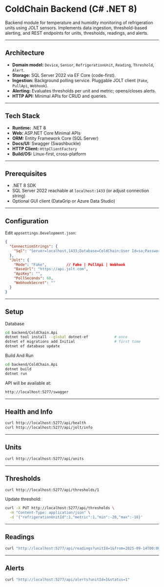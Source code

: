 # ColdChain Backend (C# .NET 8)

Backend module for temperature and humidity monitoring of refrigeration units using JOLT sensors. Implements data ingestion, threshold-based alerting, and REST endpoints for units, thresholds, readings, and alerts.

---

## Architecture
- **Domain model:** `Device`, `Sensor`, `RefrigerationUnit`, `Reading`, `Threshold`, `Alert`.
- **Storage:** SQL Server 2022 via EF Core (code-first).
- **Ingestion:** Background polling service. Pluggable JOLT client (`Fake`, `PullApi`, `Webhook`).
- **Alerting:** Evaluates thresholds per unit and metric; opens/closes alerts.
- **HTTP API:** Minimal APIs for CRUD and queries.

---

## Tech Stack
- **Runtime:** .NET 8  
- **Web:** ASP.NET Core Minimal APIs  
- **ORM:** Entity Framework Core (SQL Server)  
- **Docs/UI:** Swagger (Swashbuckle)  
- **HTTP Client:** `HttpClientFactory`  
- **Build/OS:** Linux-first, cross-platform

---

## Prerequisites
- .NET 8 SDK  
- SQL Server 2022 reachable at `localhost:1433` (or adjust connection string)  
- Optional GUI client (DataGrip or Azure Data Studio)

---

## Configuration
Edit `appsettings.Development.json`:
```json
{
  "ConnectionStrings": {
    "Sql": "Server=localhost,1433;Database=ColdChain;User Id=sa;Password=Str0ng!Passw0rd;TrustServerCertificate=True"
  },
  "Jolt": {
    "Mode": "Fake",         // Fake | PullApi | Webhook
    "BaseUrl": "https://api.jolt.com",
    "ApiKey": "",
    "PollSeconds": 60,
    "WebhookSecret": ""
  }
}
```

---

## Setup

Database

```bash
cd backend/ColdChain.Api
dotnet tool install --global dotnet-ef            # once
dotnet ef migrations add Initial                  # first time
dotnet ef database update
```

Build And Run

```bash
cd backend/ColdChain.Api
dotnet build
dotnet run
```

API will be available at:

```bash
http://localhost:5277/swagger
```

---

## Health and Info

```bash
curl http://localhost:5277/api/health
curl http://localhost:5277/api/jolt/info
```

---

## Units

```bash
curl http://localhost:5277/api/units
```

---

## Thresholds

```bash
curl http://localhost:5277/api/thresholds/1
```

Update threshold:

```bash
curl -X PUT http://localhost:5277/api/thresholds \
  -H "Content-Type: application/json" \
  -d '{"refrigerationUnitId":1,"metric":1,"min":-20,"max":-10}'
```

---

## Readings

```bash
curl "http://localhost:5277/api/readings?unitId=1&from=2025-09-14T00:00:00Z"
```

---

## Alerts

```bash
curl "http://localhost:5277/api/alerts?unitId=1&status=1"
```

